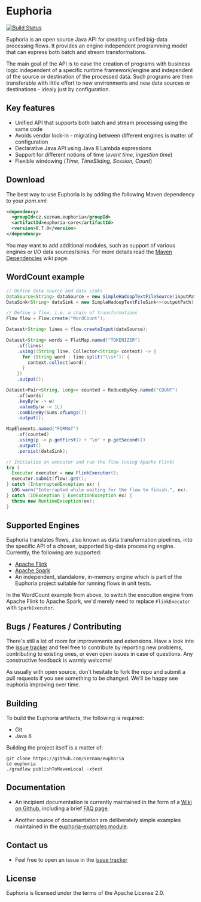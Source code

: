 # Euphoria

[![Build Status](https://travis-ci.org/seznam/euphoria.svg?branch=master)](https://travis-ci.org/seznam/euphoria)

Euphoria is an open source Java API for creating unified big-data
processing flows.  It provides an engine independent programming model
that can express both batch and stream transformations.

The main goal of the API is to ease the creation of programs with
business logic independent of a specific runtime framework/engine and
independent of the source or destination of the processed data.  Such
programs are then transferable with little effort to new environments
and new data sources or destinations - idealy just by configuration.


## Key features

 * Unified API that supports both batch and stream processing using
   the same code
 * Avoids vendor lock-in - migrating between different engines is
   matter of configuration
 * Declarative Java API using Java 8 Lambda expressions
 * Support for different notions of time (_event time, ingestion
   time_)
 * Flexible windowing (_Time, TimeSliding, Session, Count_)

## Download

The best way to use Euphoria is by adding the following Maven dependency to your _pom.xml_:

```xml
<dependency>
  <groupId>cz.seznam.euphoria</groupId>
  <artifactId>euphoria-core</artifactId>
  <version>0.7.0</version>
</dependency>
```
You may want to add additional modules, such as support of various engines or I/O data sources/sinks. For more details read the [Maven Dependencies](https://github.com/seznam/euphoria/wiki/Maven-dependencies) wiki page.


## WordCount example

```java
// Define data source and data sinks
DataSource<String> dataSource = new SimpleHadoopTextFileSource(inputPath);
DataSink<String> dataSink = new SimpleHadoopTextFileSink<>(outputPath);

// Define a flow, i.e. a chain of transformations
Flow flow = Flow.create("WordCount");

Dataset<String> lines = flow.createInput(dataSource);

Dataset<String> words = FlatMap.named("TOKENIZER")
    .of(lines)
    .using((String line, Collector<String> context) -> {
      for (String word : line.split("\\s+")) {
        context.collect(word);
      }
    })
    .output();

Dataset<Pair<String, Long>> counted = ReduceByKey.named("COUNT")
    .of(words)
    .keyBy(w -> w)
    .valueBy(w -> 1L)
    .combineBy(Sums.ofLongs())
    .output();

MapElements.named("FORMAT")
    .of(counted)
    .using(p -> p.getFirst() + "\n" + p.getSecond())
    .output()
    .persist(dataSink);

// Initialize an executor and run the flow (using Apache Flink)
try {
  Executor executor = new FlinkExecutor();
  executor.submit(flow).get();
} catch (InterruptedException ex) {
  LOG.warn("Interrupted while waiting for the flow to finish.", ex);
} catch (IOException | ExecutionException ex) {
  throw new RuntimeException(ex);
}
```

## Supported Engines

Euphoria translates flows, also known as data transformation
pipelines, into the specific API of a chosen, supported big-data
processing engine.  Currently, the following are supported:

 * [Apache Flink](https://flink.apache.org/)
 * [Apache Spark](http://spark.apache.org/)
 * An independent, standalone, in-memory engine which is part of the
   Euphoria project suitable for running flows in unit tests.

In the WordCount example from above, to switch the execution engine
from Apache Flink to Apache Spark, we'd merely need to replace
`FlinkExecutor` with `SparkExecutor`.

## Bugs / Features / Contributing

There's still a lot of room for improvements and extensions.  Have a
look into the [issue tracker](https://github.com/seznam/euphoria/issues)
and feel free to contribute by reporting new problems, contributing to
existing ones, or even open issues in case of questions.  Any constructive
feedback is warmly welcome!

As usually with open source, don't hesitate to fork the repo and
submit a pull requests if you see something to be changed.  We'll be
happy see euphoria improving over time.

## Building

To build the Euphoria artifacts, the following is required:

* Git
* Java 8

Building the project itself is a matter of:

```
git clone https://github.com/seznam/euphoria
cd euphoria
./gradlew publishToMavenLocal -xtest
```

## Documentation

* An incipient documentation is currently maintained in the form of a
  [Wiki on Github](https://github.com/seznam/euphoria/wiki), including a brief [FAQ page](https://github.com/seznam/euphoria/wiki/FAQ).

* Another source of documentation are deliberately simple examples
  maintained in the [euphoria-examples module](https://github.com/seznam/euphoria/tree/master/euphoria-examples).
  
## Contact us

* Feel free to open an issue in the [issue tracker](https://github.com/seznam/euphoria/issues)

## License

Euphoria is licensed under the terms of the Apache License 2.0.
